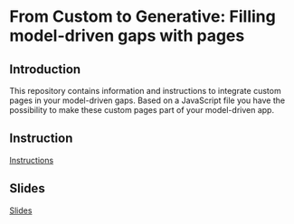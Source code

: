 # From Custom to Generative: Filling model-driven gaps with pages


## Introduction

This repository contains information and instructions to integrate custom pages in your model-driven gaps. Based on a JavaScript file you have the possibility to make these custom pages part of your model-driven app. 


## Instruction

[Instructions](instruction.md)


## Slides

[Slides](slides.md)




